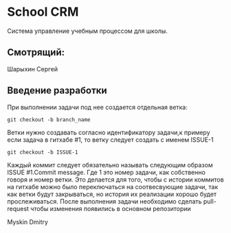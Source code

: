 School CRM
========================

Система управление учебным процессом для школы.

Смотрящий:
----------

Шарыхин Сергей


Введение разработки
------------------

При выполнении задачи под нее создается отдельная ветка:

    git checkout -b branch_name

Ветки нужно создавать согласно идентификатору задачи,к примеру если задача в гитхабе #1, то ветку следует
создать с именем ISSUE-1

    git checkout -b ISSUE-1

Каждый коммит следует обязательно называть следующим образом ISSUE #1.Commit message. Где 1 это номер задачи, как
собственно говоря и номер ветки. Это делается для того, чтобы с истории коммитов на гитхабе можно было переключаться
на соотвесвующие задачи, так как ветки будут закрываться, но история их реализации хорошо будет прослеживаться.
После выполнения задачи необходимо сделать pull-request чтобы изменения появились в основном репозитории

Myskin Dmitry
